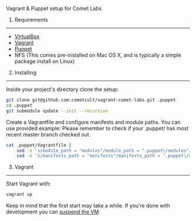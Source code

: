 Vagrant & Puppet setup for Comet Labs

1) Requirements
---------------
* [VirtualBox](https://www.virtualbox.org/wiki/Downloads)
* [Vagrant](http://vagrantup.com/)
* [Puppet](http://docs.puppetlabs.com/guides/installation.html)
* NFS (This comes pre-installed on Mac OS X, and is typically a simple package install on Linux)


2) Installing
-------------

Inside your project's directory clone the setup:

```bash
git clone git@github.com:cometcult/vagrant-comet-labs.git .puppet
cd .puppet
git submodule update --init --recursive
```

Create a Vagrantfile and configure manifests and module paths. You can use provided example:
Please remember to check if your .puppet/ has most recent master branch checked out.

```bash
cat .puppet/Vagrantfile |
    sed -e 's/module_path = "modules"/module_path = ".puppet\/modules"/g' |
    sed -e 's/manifests_path = "manifests"/manifests_path = ".puppet\/manifests"/g' > Vagrantfile
```

3) Vagrant
----------

Start Vagrant with:
```bash
vagrant up
```
Keep in mind that the first start may take a while. If you're done with development you can [suspend the VM](http://docs.vagrantup.com/v2/getting-started/teardown.html)